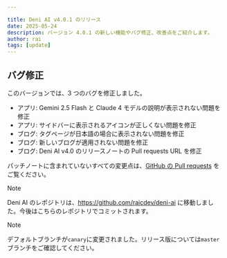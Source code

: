 ```yaml
---

title: Deni AI v4.0.1 のリリース
date: 2025-05-24
description: バージョン 4.0.1 の新しい機能やバグ修正、改善点をご紹介します。
author: rai
tags: [update]
---
```


## バグ修正

このバージョンでは、3 つのバグを修正しました。

- アプリ: Gemini 2.5 Flash と Claude 4 モデルの説明が表示されない問題を修正
- アプリ: サイドバーに表示されるアイコンが正しくない問題を修正
- ブログ: タグページが日本語の場合に表示されない問題を修正
- ブログ: 新しいブログが適用されない問題を修正
- ブログ: Deni AI v4.0 のリリースノートの Pull requests URL を修正

パッチノートに含まれていないすべての変更点は、[GitHub の Pull requests](https://github.com/raicdev/deni-ai/pull/40) をご覧ください。

> [!NOTE]
> Deni AI のレポジトリは、https://github.com/raicdev/deni-ai に移動しました。今後はこちらのレポジトリでコミットされます。

> [!NOTE]
> デフォルトブランチが``canary``に変更されました。リリース版については``master``ブランチをご確認してください。

